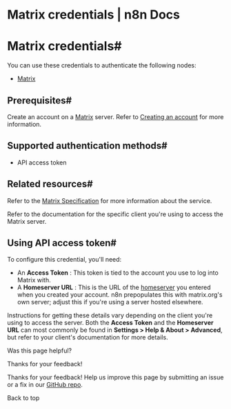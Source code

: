 # Matrix credentials | n8n Docs

[ ](https://github.com/n8n-io/n8n-docs/edit/main/docs/integrations/builtin/credentials/matrix.md "Edit this page")

# Matrix credentials#

You can use these credentials to authenticate the following nodes:

  * [Matrix](../../app-nodes/n8n-nodes-base.matrix/)

## Prerequisites#

Create an account on a [Matrix](https://matrix.org/) server. Refer to [Creating an account](https://matrix.org/docs/chat_basics/matrix-for-im/#creating-a-matrix-account) for more information.

## Supported authentication methods#

  * API access token

## Related resources#

Refer to the [Matrix Specification](https://spec.matrix.org/latest/) for more information about the service.

Refer to the documentation for the specific client you're using to access the Matrix server.

## Using API access token#

To configure this credential, you'll need:

  * An **Access Token** : This token is tied to the account you use to log into Matrix with.
  * A **Homeserver URL** : This is the URL of the [homeserver](https://matrix.org/docs/matrix-concepts/elements-of-matrix/#homeserver) you entered when you created your account. n8n prepopulates this with matrix.org's own server; adjust this if you're using a server hosted elsewhere.

Instructions for getting these details vary depending on the client you're using to access the server. Both the **Access Token** and the **Homeserver URL** can most commonly be found in **Settings > Help & About > Advanced**, but refer to your client's documentation for more details. 

Was this page helpful? 

Thanks for your feedback! 

Thanks for your feedback! Help us improve this page by submitting an issue or a fix in our [GitHub repo](https://github.com/n8n-io/n8n-docs). 

Back to top